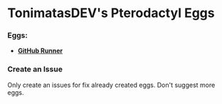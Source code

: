 # TonimatasDEV's Pterodactyl Eggs

### Eggs:
- **[GitHub Runner](eggs/github-runner)**

### Create an Issue
Only create an issues for fix already created eggs. Don't suggest more eggs.